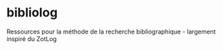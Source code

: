 # bibliolog
Ressources pour la méthode de la recherche bibliographique - largement inspiré du ZotLog
